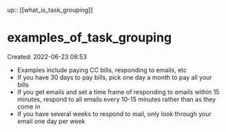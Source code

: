 up:: [[what_is_task_grouping]]

# examples_of_task_grouping

Created: 2022-06-23 08:53

- Examples include paying CC bills, responding to emails, etc
- If you have 30 days to pay bills, pick one day a month to pay all your bills
- If you get emails and set a time frame of responding to emails within 15 minutes, respond to all emails every 10-15 minutes rather than as they come in
- If you have several weeks to respond to mail, only look through your email one day per week
